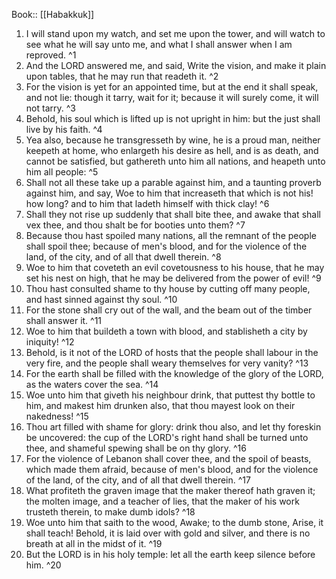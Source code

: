  Book:: [[Habakkuk]]
 1. I will stand upon my watch, and set me upon the tower, and will watch to see what he will say unto me, and what I shall answer when I am reproved. ^1
 2. And the LORD answered me, and said, Write the vision, and make it plain upon tables, that he may run that readeth it. ^2
 3. For the vision is yet for an appointed time, but at the end it shall speak, and not lie: though it tarry, wait for it; because it will surely come, it will not tarry. ^3
 4. Behold, his soul which is lifted up is not upright in him: but the just shall live by his faith. ^4
 5. Yea also, because he transgresseth by wine, he is a proud man, neither keepeth at home, who enlargeth his desire as hell, and is as death, and cannot be satisfied, but gathereth unto him all nations, and heapeth unto him all people: ^5
 6. Shall not all these take up a parable against him, and a taunting proverb against him, and say, Woe to him that increaseth that which is not his! how long? and to him that ladeth himself with thick clay! ^6
 7. Shall they not rise up suddenly that shall bite thee, and awake that shall vex thee, and thou shalt be for booties unto them? ^7
 8. Because thou hast spoiled many nations, all the remnant of the people shall spoil thee; because of men's blood, and for the violence of the land, of the city, and of all that dwell therein. ^8
 9. Woe to him that coveteth an evil covetousness to his house, that he may set his nest on high, that he may be delivered from the power of evil! ^9
 10. Thou hast consulted shame to thy house by cutting off many people, and hast sinned against thy soul. ^10
 11. For the stone shall cry out of the wall, and the beam out of the timber shall answer it. ^11
 12. Woe to him that buildeth a town with blood, and stablisheth a city by iniquity! ^12
 13. Behold, is it not of the LORD of hosts that the people shall labour in the very fire, and the people shall weary themselves for very vanity? ^13
 14. For the earth shall be filled with the knowledge of the glory of the LORD, as the waters cover the sea. ^14
 15. Woe unto him that giveth his neighbour drink, that puttest thy bottle to him, and makest him drunken also, that thou mayest look on their nakedness! ^15
 16. Thou art filled with shame for glory: drink thou also, and let thy foreskin be uncovered: the cup of the LORD's right hand shall be turned unto thee, and shameful spewing shall be on thy glory. ^16
 17. For the violence of Lebanon shall cover thee, and the spoil of beasts, which made them afraid, because of men's blood, and for the violence of the land, of the city, and of all that dwell therein. ^17
 18. What profiteth the graven image that the maker thereof hath graven it; the molten image, and a teacher of lies, that the maker of his work trusteth therein, to make dumb idols? ^18
 19. Woe unto him that saith to the wood, Awake; to the dumb stone, Arise, it shall teach! Behold, it is laid over with gold and silver, and there is no breath at all in the midst of it. ^19
 20. But the LORD is in his holy temple: let all the earth keep silence before him. ^20
